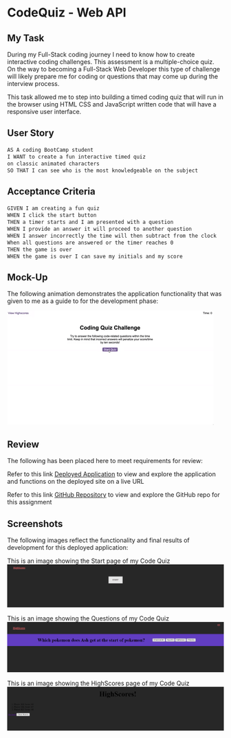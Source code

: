 # CodeQuiz - Web API

## My Task

During my Full-Stack coding journey I need to know how to create interactive coding challenges. This assessment is a multiple-choice quiz. On the way to becoming a Full-Stack Web Developer this type of challenge will likely prepare me for coding or questions that may come up during the interview process.

This task allowed me to step into building a timed coding quiz that will run in the browser using HTML CSS and JavaScript written code that will have a responsive user interface.

## User Story

```
AS A coding BootCamp student
I WANT to create a fun interactive timed quiz 
on classic animated characters
SO THAT I can see who is the most knowledgeable on the subject
```

## Acceptance Criteria

```
GIVEN I am creating a fun quiz
WHEN I click the start button
THEN a timer starts and I am presented with a question
WHEN I provide an answer it will proceed to another question
WHEN I answer incorrectly the time will then subtract from the clock
When all questions are answered or the timer reaches 0
THEN the game is over
WHEN the game is over I can save my initials and my score
```

## Mock-Up

The following animation demonstrates the application functionality that was given to me as a guide to for the development phase:

![A user clicks through an interactive coding quiz, then enters initials to save the high score before resetting and starting over.](./assets/04-web-apis-homework-demo.gif)

## Review 

The following has been placed here to meet requirements for review:


Refer to this link [Deployed Application](https://thekhalidgibson.github.io/CodeQuiz/) to view and explore the application and functions on the deployed site on a live URL

Refer to this link [GitHub Repository](https://github.com/TheKhalidGibson/CodeQuiz) to view and explore the GitHub repo for this assignment


## Screenshots

The following images reflect the functionality and final results of development for this deployed application:

This is an image showing the Start page of my Code Quiz
![Image showing the Start page of my Code Quiz](./assets/codeQuiz1.png)

This is an image showing the Questions of my Code Quiz
![showing the Questions of my Code Quiz](./assets/codeQuiz2.png)

This is an image showing the HighScores page of my Code Quiz
![Image showing the HighScores page of my Code Quiz](./assets/codeQuiz3.png)